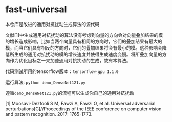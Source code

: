 # fast-universal

本仓库是改进的通用对抗扰动生成算法的源代码

文献[1]中生成通用对抗扰动的算法没有考虑到向量的方向会对向量叠加结果的模的增长造成影响，比如当两个向量具有相同的方向时，它们的叠加结果有最大的模，而当它们具有相反的方向时，它们的叠加结果将会有最小的模。这种影响会降低所生成的通用对抗扰动的模的增长速度并使得生成速度变慢。将所叠加向量的方向作为优化目标之一来加速通用对抗扰动的生成，故有本算法。

代码测试所用的tensorflow版本：`tensorflow-gpu 1.1.0`

运行算法: `python demo_DenseNet121.py`

遵循`demo_DenseNet121.py`的流程可以生成你自己的通用对抗扰动

[1] Moosavi-Dezfooli S M, Fawzi A, Fawzi O, et al. Universal adversarial perturbations[C]//Proceedings of the IEEE conference on computer vision and pattern recognition. 2017: 1765-1773.
